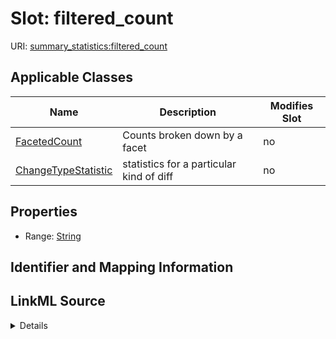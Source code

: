 # Slot: filtered_count

URI: [summary_statistics:filtered_count](https://w3id.org/oaklib/summary_statistics.filtered_count)



<!-- no inheritance hierarchy -->




## Applicable Classes

| Name | Description | Modifies Slot |
| --- | --- | --- |
[FacetedCount](FacetedCount.md) | Counts broken down by a facet |  no  |
[ChangeTypeStatistic](ChangeTypeStatistic.md) | statistics for a particular kind of diff |  no  |







## Properties

* Range: [String](String.md)





## Identifier and Mapping Information








## LinkML Source

<details>
```yaml
name: filtered_count
alias: filtered_count
domain_of:
- FacetedCount
- ChangeTypeStatistic
range: string

```
</details>